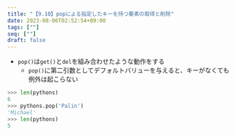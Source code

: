 ```yaml
---
title: "【9.10】popによる指定したキーを持つ要素の取得と削除"
date: 2023-08-06T02:52:54+09:00
tags: [""]
seq: [""]
draft: false
---
```


- `pop()`は`get()`と`del`を組み合わせたような動作をする
  - `pop()`に第二引数としてデフォルトバリューを与えると、キーがなくても例外は起こらない

```python
>>> len(pythons)
6
>>> pythons.pop('Palin')
'Michael'
>>> len(pythons)
5
```